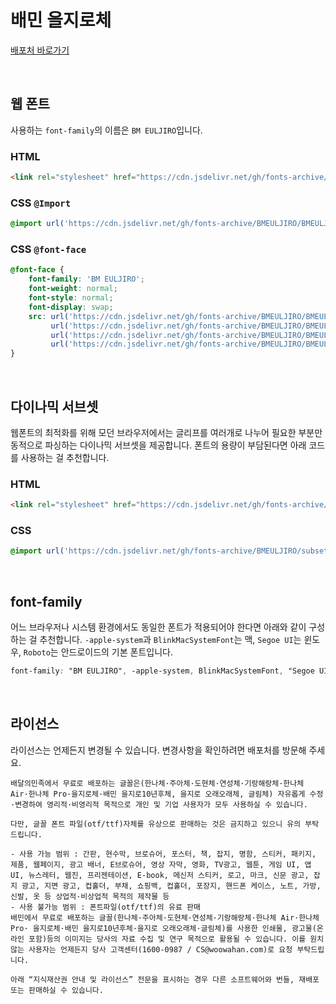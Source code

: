 # 배민 을지로체

[배포처 바로가기](https://www.woowahan.com/fonts)

&nbsp;

## 웹 폰트

사용하는 `font-family`의 이름은 `BM EULJIRO`입니다.

### HTML

```html
<link rel="stylesheet" href="https://cdn.jsdelivr.net/gh/fonts-archive/BMEULJIRO/BMEULJIRO.css" type="text/css"/>
```

### CSS `@Import`

```css
@import url('https://cdn.jsdelivr.net/gh/fonts-archive/BMEULJIRO/BMEULJIRO.css');
```

### CSS `@font-face`

```css
@font-face {
    font-family: 'BM EULJIRO';
    font-weight: normal;
    font-style: normal;
    font-display: swap;
    src: url('https://cdn.jsdelivr.net/gh/fonts-archive/BMEULJIRO/BMEULJIRO.woff2') format('woff2'),
         url('https://cdn.jsdelivr.net/gh/fonts-archive/BMEULJIRO/BMEULJIRO.woff') format('woff'),
         url('https://cdn.jsdelivr.net/gh/fonts-archive/BMEULJIRO/BMEULJIRO.otf') format('opentype'),
         url('https://cdn.jsdelivr.net/gh/fonts-archive/BMEULJIRO/BMEULJIRO.ttf') format('truetype');
}
```

&nbsp;

## 다이나믹 서브셋

웹폰트의 최적화를 위해 모던 브라우저에서는 글리프를 여러개로 나누어 필요한 부분만 동적으로 파싱하는 다이나믹 서브셋을 제공합니다. 폰트의 용량이 부담된다면 아래 코드를 사용하는 걸 추천합니다.

### HTML

```html
<link rel="stylesheet" href="https://cdn.jsdelivr.net/gh/fonts-archive/BMEULJIRO/subsets/BMEULJIRO-dynamic-subset.css" type="text/css"/>
```

### CSS

```css
@import url('https://cdn.jsdelivr.net/gh/fonts-archive/BMEULJIRO/subsets/BMEULJIRO-dynamic-subset.css');
```

&nbsp;

## font-family

어느 브라우저나 시스템 환경에서도 동일한 폰트가 적용되어야 한다면 아래와 같이 구성하는 걸 추천합니다. `-apple-system`과 `BlinkMacSystemFont`는 맥, `Segoe UI`는 윈도우, `Roboto`는 안드로이드의 기본 폰트입니다.



```css
font-family: "BM EULJIRO", -apple-system, BlinkMacSystemFont, "Segoe UI", Roboto, Oxygen, Ubuntu, Cantarell, "Open Sans", "Helvetica Neue", sans-serif;
```

&nbsp;

## 라이선스

라이선스는 언제든지 변경될 수 있습니다. 변경사항을 확인하려면 배포처를 방문해 주세요.

```
배달의민족에서 무료로 배포하는 글꼴은(한나체·주아체·도현체·연성체·기랑해랑체·한나체 Air·한나체 Pro·을지로체·배민 을지로10년후체, 을지로 오래오래체, 글림체) 자유롭게 수정·변경하여 영리적·비영리적 목적으로 개인 및 기업 사용자가 모두 사용하실 수 있습니다.

다만, 글꼴 폰트 파일(otf/ttf)자체를 유상으로 판매하는 것은 금지하고 있으니 유의 부탁드립니다.

- 사용 가능 범위 : 간판, 현수막, 브로슈어, 포스터, 책, 잡지, 명함, 스티커, 패키지, 제품, 웹페이지, 광고 배너, E브로슈어, 영상 자막, 영화, TV광고, 웹툰, 게임 UI, 앱 UI, 뉴스레터, 웹진, 프리젠테이션, E-book, 메신저 스티커, 로고, 마크, 신문 광고, 잡지 광고, 지면 광고, 컵홀더, 부채, 쇼핑백, 컵홀더, 포장지, 핸드폰 케이스, 노트, 가방, 신발, 옷 등 상업적·비상업적 목적의 제작물 등
- 사용 불가능 범위 : 폰트파일(otf/ttf)의 유료 판매
배민에서 무료로 배포하는 글꼴(한나체·주아체·도현체·연성체·기랑해랑체·한나체 Air·한나체 Pro· 을지로체·배민 을지로10년후체·을지로 오래오래체·글림체)를 사용한 인쇄물, 광고물(온라인 포함)등의 이미지는 당사의 자료 수집 및 연구 목적으로 활용될 수 있습니다. 이를 원치 않는 사용자는 언제든지 당사 고객센터(1600-0987 / CS@woowahan.com)로 요청 부탁드립니다.

아래 “지식재산권 안내 및 라이선스” 전문을 표시하는 경우 다른 소프트웨어와 번들, 재배포 또는 판매하실 수 있습니다.
```
